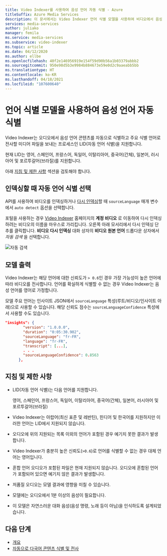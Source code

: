 ```yaml
---
title: Video Indexer를 사용하여 음성 언어 자동 식별 - Azure
titleSuffix: Azure Media Services
description: 이 문서에서는 Video Indexer 언어 식별 모델을 사용하여 비디오에서 음성 언어를 자동으로 식별하는 방법을 설명합니다.
services: media-services
author: juliako
manager: femila
ms.service: media-services
ms.subservice: video-indexer
ms.topic: article
ms.date: 04/12/2020
ms.author: ellbe
ms.openlocfilehash: 40f2e146956919e154f59d90b56a1b03379abbb2
ms.sourcegitcommit: 950e98d5b3e9984b884673e59e0d2c9aaeabb5bb
ms.translationtype: HT
ms.contentlocale: ko-KR
ms.lasthandoff: 04/18/2021
ms.locfileid: "107600640"
---
```

# <a name="automatically-identify-the-spoken-language-with-language-identification-model"></a>언어 식별 모델을 사용하여 음성 언어 자동 식별

Video Indexer는 오디오에서 음성 언어 콘텐츠를 자동으로 식별하고 주요 식별 언어로 전사할 미디어 파일을 보내는 프로세스인 LID(자동 언어 식별)을 지원합니다. 

현재 LID는 영어, 스페인어, 프랑스어, 독일어, 이탈리아어, 중국어(간체), 일본어, 러시아어 및 포르투갈어(브라질)를 지원합니다. 

아래 [지침 및 제한 사항](#guidelines-and-limitations) 섹션을 검토해야 합니다.

## <a name="choosing-auto-language-identification-on-indexing"></a>인덱싱할 때 자동 언어 식별 선택

API를 사용하여 비디오를 인덱싱하거나 [다시 인덱싱](https://api-portal.videoindexer.ai/api-details#api=Operations&operation=Re-Index-Video)할 때 `sourceLanguage` 매개 변수에서 `auto detect` 옵션을 선택합니다.

포털을 사용하는 경우 [Video Indexer](https://www.videoindexer.ai/) 홈페이지의 **계정 비디오** 로 이동하여 다시 인덱싱하려는 비디오의 이름을 마우스로 가리킵니다. 오른쪽 아래 모서리에서 다시 인덱싱 단추를 클릭합니다. **비디오 다시 인덱싱** 대화 상자의 **비디오 원본 언어** 드롭다운 상자에서 *자동 검색* 을 선택합니다.

![자동 검색](./media/language-identification-model/auto-detect.png)

## <a name="model-output"></a>모델 출력

Video Indexer는 해당 언어에 대한 신뢰도가 `> 0.6`인 경우 가장 가능성이 높은 언어에 따라 비디오를 전사합니다. 언어를 확실하게 식별할 수 없는 경우 Video Indexer는 음성 언어를 영어로 가정합니다. 

모델 주요 언어는 인사이트 JSON에서 `sourceLanguage` 특성(루트/비디오/인사이트 아래)으로 사용할 수 있습니다. 해당 신뢰도 점수는 `sourceLanguageConfidence` 특성에서 사용할 수도 있습니다.

```json
"insights": {
        "version": "1.0.0.0",
        "duration": "0:05:30.902",
        "sourceLanguage": "fr-FR",
        "language": "fr-FR",
        "transcript": [...],
        . . .
        "sourceLanguageConfidence": 0.8563
      },
```

## <a name="guidelines-and-limitations"></a>지침 및 제한 사항

* LID(자동 언어 식별)는 다음 언어를 지원합니다. 

    영어, 스페인어, 프랑스어, 독일어, 이탈리아어, 중국어(간체), 일본어, 러시아어 및 포르투갈어(브라질)
* Video Indexer는 아랍어(최신 표준 및 레반틴), 힌디어 및 한국어를 지원하지만 이러한 언어는 LID에서 지원되지 않습니다.
* 오디오에 위의 지원되는 목록 이외의 언어가 포함된 경우 예기치 못한 결과가 발생합니다.
* Video Indexer가 충분히 높은 신뢰도(`>0.6`)로 언어를 식별할 수 없는 경우 대체 언어는 영어입니다.
* 혼합 언어 오디오가 포함된 파일은 현재 지원되지 않습니다. 오디오에 혼합된 언어가 포함되어 있으면 예기치 않은 결과가 발생합니다. 
* 저품질 오디오는 모델 결과에 영향을 미칠 수 있습니다.
* 모델에는 오디오에서 1분 이상의 음성이 필요합니다.
* 이 모델은 자연스러운 대화 음성(음성 명령, 노래 등이 아님)을 인식하도록 설계되었습니다.

## <a name="next-steps"></a>다음 단계

* [개요](video-indexer-overview.md)
* [자동으로 다국어 콘텐츠 식별 및 전사](multi-language-identification-transcription.md)
